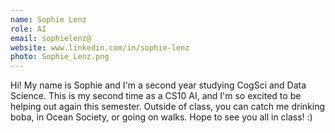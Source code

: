 ```yaml
---
name: Sophie Lenz
role: AI 
email: sophielenz@
website: www.linkedin.com/in/sophie-lenz
photo: Sophie_Lenz.png
---
```

Hi! My name is Sophie and I'm a second year studying CogSci and Data Science. This is my second time as a CS10 AI, and I'm so excited to be helping out again this semester. Outside of class, you can catch me drinking boba, in Ocean Society, or going on walks. Hope to see you all in class! :)
